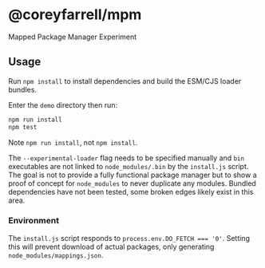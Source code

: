 # @coreyfarrell/mpm

Mapped Package Manager Experiment


## Usage

Run `npm install` to install dependencies and build the ESM/CJS loader bundles.

Enter the `demo` directory then run:
```sh
npm run install
npm test
```

Note `npm run install`, not `npm install`.

The `--experimental-loader` flag needs to be specified manually and `bin` executables are
not linked to `node_modules/.bin` by the `install.js` script.  The goal is not to provide
a fully functional package manager but to show a proof of concept for `node_modules`
to never duplicate any modules.  Bundled dependencies have not been tested, some broken
edges likely exist in this area.


### Environment

The `install.js` script responds to `process.env.DO_FETCH === '0'`.  Setting this will
prevent download of actual packages, only generating `node_modules/mappings.json`.
